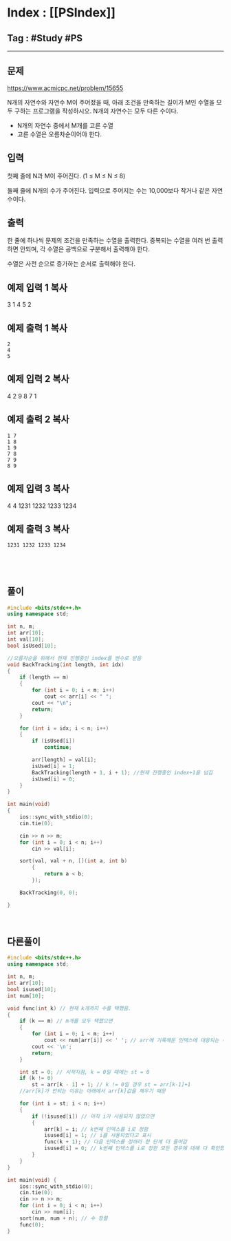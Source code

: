 # Index : [[PSIndex]]
## Tag : #Study #PS
---

## 문제
https://www.acmicpc.net/problem/15655

N개의 자연수와 자연수 M이 주어졌을 때, 아래 조건을 만족하는 길이가 M인 수열을 모두 구하는 프로그램을 작성하시오. N개의 자연수는 모두 다른 수이다.

- N개의 자연수 중에서 M개를 고른 수열
- 고른 수열은 오름차순이어야 한다.

## 입력

첫째 줄에 N과 M이 주어진다. (1 ≤ M ≤ N ≤ 8)

둘째 줄에 N개의 수가 주어진다. 입력으로 주어지는 수는 10,000보다 작거나 같은 자연수이다.

## 출력

한 줄에 하나씩 문제의 조건을 만족하는 수열을 출력한다. 중복되는 수열을 여러 번 출력하면 안되며, 각 수열은 공백으로 구분해서 출력해야 한다.

수열은 사전 순으로 증가하는 순서로 출력해야 한다.

## 예제 입력 1 복사

3 1
4 5 2

## 예제 출력 1 복사
```
2
4
5
```


## 예제 입력 2 복사

4 2
9 8 7 1

## 예제 출력 2 복사
```
1 7
1 8
1 9
7 8
7 9
8 9
```


## 예제 입력 3 복사

4 4
1231 1232 1233 1234

## 예제 출력 3 복사
```
1231 1232 1233 1234
```

   
---
## 풀이
```cpp
#include <bits/stdc++.h>
using namespace std;

int n, m;
int arr[10];
int val[10];
bool isUsed[10];

//오름차순을 위해서 현재 진행중인 index를 변수로 받음
void BackTracking(int length, int idx)
{
    if (length == m)
    {
        for (int i = 0; i < m; i++)
            cout << arr[i] << " ";
        cout << "\n";
        return;
    }

    for (int i = idx; i < n; i++)
    {
        if (isUsed[i])
            continue;

        arr[length] = val[i];
        isUsed[i] = 1;
        BackTracking(length + 1, i + 1); //현재 진행중인 index+1을 넘김
        isUsed[i] = 0;
    }
}

int main(void) 
{
    ios::sync_with_stdio(0);
    cin.tie(0);

    cin >> n >> m;
    for (int i = 0; i < n; i++)
        cin >> val[i];

    sort(val, val + n, [](int a, int b)
        {
            return a < b;
        });

    BackTracking(0, 0);

}
```
   
## 다른풀이
```cpp
#include <bits/stdc++.h>
using namespace std;

int n, m;
int arr[10];
bool isused[10];
int num[10];

void func(int k) // 현재 k개까지 수를 택했음.
{ 
    if (k == m) // m개를 모두 택했으면
    { 
        for (int i = 0; i < m; i++)
            cout << num[arr[i]] << ' '; // arr에 기록해둔 인덱스에 대응되는 수를 출력
        cout << '\n';
        return;
    }

    int st = 0; // 시작지점, k = 0일 때에는 st = 0
    if (k != 0) 
        st = arr[k - 1] + 1; // k != 0일 경우 st = arr[k-1]+1
    //arr[k]가 안되는 이유는 아래에서 arr[k]값을 채우기 때문

    for (int i = st; i < n; i++) 
    {
        if (!isused[i]) // 아직 i가 사용되지 않았으면
        { 
            arr[k] = i; // k번째 인덱스를 i로 정함
            isused[i] = 1; // i를 사용되었다고 표시
            func(k + 1); // 다음 인덱스를 정하러 한 단계 더 들어감
            isused[i] = 0; // k번째 인덱스를 i로 정한 모든 경우에 대해 다 확인했으니 i를 이제 사용되지않았다고 명시함.
        }
    }
}

int main(void) {
    ios::sync_with_stdio(0);
    cin.tie(0);
    cin >> n >> m;
    for (int i = 0; i < n; i++) 
        cin >> num[i];
    sort(num, num + n); // 수 정렬
    func(0);
}
```
